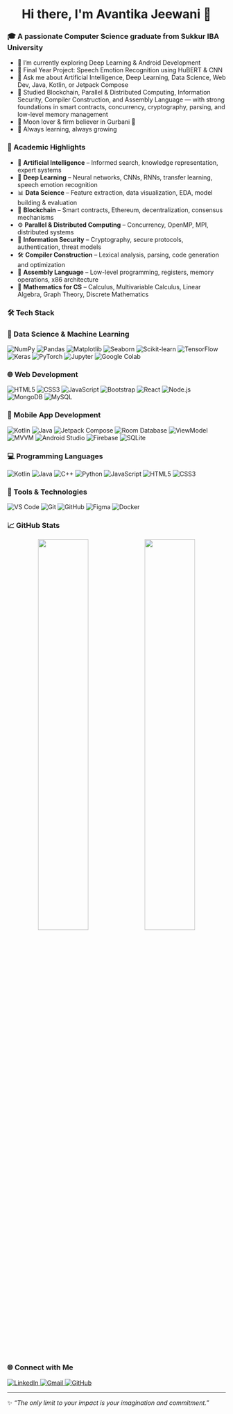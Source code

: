 <h1 align="center">Hi there, I'm Avantika Jeewani 👋</h1>

### 🎓 A passionate Computer Science graduate from Sukkur IBA University

- 🔭 I’m currently exploring Deep Learning & Android Development
- 🎯 Final Year Project: Speech Emotion Recognition using HuBERT & CNN
- 💬 Ask me about Artificial Intelligence, Deep Learning, Data Science, Web Dev, Java, Kotlin, or Jetpack Compose
- 🧠 Studied Blockchain, Parallel & Distributed Computing, Information Security, Compiler Construction, and Assembly Language — with strong foundations in smart contracts, concurrency, cryptography, parsing, and low-level memory management
- 🌙 Moon lover & firm believer in Gurbani 🙏
- 🌱 Always learning, always growing


### 📘 Academic Highlights

- 🤖 **Artificial Intelligence** – Informed search, knowledge representation, expert systems
- 🧠 **Deep Learning** – Neural networks, CNNs, RNNs, transfer learning, speech emotion recognition
- 📊 **Data Science** – Feature extraction, data visualization, EDA, model building & evaluation
- 🔗 **Blockchain** – Smart contracts, Ethereum, decentralization, consensus mechanisms
- ⚙️ **Parallel & Distributed Computing** – Concurrency, OpenMP, MPI, distributed systems
- 🔐 **Information Security** – Cryptography, secure protocols, authentication, threat models
- 🛠️ **Compiler Construction** – Lexical analysis, parsing, code generation and optimization
- 🧮 **Assembly Language** – Low-level programming, registers, memory operations, x86 architecture
- 📐 **Mathematics for CS** – Calculus, Multivariable Calculus, Linear Algebra, Graph Theory, Discrete Mathematics


### 🛠️ Tech Stack

### 🧠 Data Science & Machine Learning

![NumPy](https://img.shields.io/badge/-NumPy-013243?style=flat&logo=numpy)
![Pandas](https://img.shields.io/badge/-Pandas-150458?style=flat&logo=pandas)
![Matplotlib](https://img.shields.io/badge/-Matplotlib-11557C?style=flat&logo=matplotlib)
![Seaborn](https://img.shields.io/badge/-Seaborn-0099CC?style=flat)
![Scikit-learn](https://img.shields.io/badge/-Scikit--learn-F7931E?style=flat&logo=scikit-learn)
![TensorFlow](https://img.shields.io/badge/-TensorFlow-FF6F00?style=flat&logo=tensorflow)
![Keras](https://img.shields.io/badge/-Keras-D00000?style=flat&logo=keras)
![PyTorch](https://img.shields.io/badge/-PyTorch-EE4C2C?style=flat&logo=pytorch)
![Jupyter](https://img.shields.io/badge/-Jupyter-F37626?style=flat&logo=jupyter)
![Google Colab](https://img.shields.io/badge/-Google%20Colab-F9AB00?style=flat&logo=googlecolab)


### 🌐 Web Development

![HTML5](https://img.shields.io/badge/-HTML5-E34F26?style=flat&logo=html5)
![CSS3](https://img.shields.io/badge/-CSS3-1572B6?style=flat&logo=css3)
![JavaScript](https://img.shields.io/badge/-JavaScript-F7DF1E?style=flat&logo=javascript)
![Bootstrap](https://img.shields.io/badge/-Bootstrap-563D7C?style=flat&logo=bootstrap)
![React](https://img.shields.io/badge/-React-61DAFB?style=flat&logo=react)
![Node.js](https://img.shields.io/badge/-Node.js-339933?style=flat&logo=node.js)
![MongoDB](https://img.shields.io/badge/-MongoDB-47A248?style=flat&logo=mongodb)
![MySQL](https://img.shields.io/badge/-MySQL-4479A1?style=flat&logo=mysql)


### 📱 Mobile App Development

![Kotlin](https://img.shields.io/badge/-Kotlin-0095D5?style=flat&logo=kotlin)
![Java](https://img.shields.io/badge/-Java-007396?style=flat&logo=java)
![Jetpack Compose](https://img.shields.io/badge/-Jetpack%20Compose-4285F4?style=flat&logo=android)
![Room Database](https://img.shields.io/badge/-Room-6D4C41?style=flat&logo=android)
![ViewModel](https://img.shields.io/badge/-ViewModel-2196F3?style=flat)
![MVVM](https://img.shields.io/badge/-MVVM-3F51B5?style=flat)
![Android Studio](https://img.shields.io/badge/-Android%20Studio-3DDC84?style=flat&logo=android-studio)
![Firebase](https://img.shields.io/badge/-Firebase-FFCA28?style=flat&logo=firebase)
![SQLite](https://img.shields.io/badge/-SQLite-003B57?style=flat&logo=sqlite)


### 💻 Programming Languages

![Kotlin](https://img.shields.io/badge/-Kotlin-0095D5?style=flat&logo=kotlin)
![Java](https://img.shields.io/badge/-Java-007396?style=flat&logo=java)
![C++](https://img.shields.io/badge/-C++-00599C?style=flat&logo=cplusplus)
![Python](https://img.shields.io/badge/-Python-3776AB?style=flat&logo=python)
![JavaScript](https://img.shields.io/badge/-JavaScript-F7DF1E?style=flat&logo=javascript)
![HTML5](https://img.shields.io/badge/-HTML5-E34F26?style=flat&logo=html5)
![CSS3](https://img.shields.io/badge/-CSS3-1572B6?style=flat&logo=css3)


### 🧠 Tools & Technologies

![VS Code](https://img.shields.io/badge/-VS%20Code-007ACC?style=flat&logo=visual-studio-code)
![Git](https://img.shields.io/badge/-Git-F05032?style=flat&logo=git)
![GitHub](https://img.shields.io/badge/-GitHub-181717?style=flat&logo=github)
![Figma](https://img.shields.io/badge/-Figma-F24E1E?style=flat&logo=figma)
![Docker](https://img.shields.io/badge/-Docker-2496ED?style=flat&logo=docker)


### 📈 GitHub Stats
<p align="center">
  <img width="48%" src="https://github-readme-stats.vercel.app/api?username=Avantika11201&show_icons=true&theme=github_dark" />
  <img width="48%" src="https://streak-stats.demolab.com/?user=Avantika11201&theme=dark" />
</p>


### 🌐 Connect with Me

<p align="left">
  <a href="https://www.linkedin.com/in/avantika-jeewani-828676257" target="_blank">
    <img alt="LinkedIn" src="https://img.shields.io/badge/LinkedIn-%230077B5.svg?style=for-the-badge&logo=linkedin&logoColor=white"/>
  </a>
  <a href="mailto:ajeewani705@gmail.com" target="_blank">
    <img alt="Gmail" src="https://img.shields.io/badge/Gmail-D14836?style=for-the-badge&logo=gmail&logoColor=white"/>
  </a>
  <a href="https://github.com/Avantika11201" target="_blank">
    <img alt="GitHub" src="https://img.shields.io/badge/GitHub-100000?style=for-the-badge&logo=github&logoColor=white"/>
  </a>
</p>


---

✨ *“The only limit to your impact is your imagination and commitment.”*
